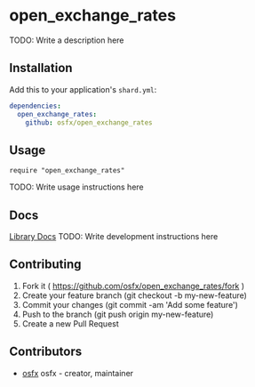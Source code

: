 # open_exchange_rates

TODO: Write a description here


## Installation


Add this to your application's `shard.yml`:

```yaml
dependencies:
  open_exchange_rates:
    github: osfx/open_exchange_rates
```


## Usage


```crystal
require "open_exchange_rates"
```


TODO: Write usage instructions here

## Docs
[Library Docs](http://docrystal.org/github.com/osfx/open_exchange_rates/master/index.html)
TODO: Write development instructions here

## Contributing

1. Fork it ( https://github.com/osfx/open_exchange_rates/fork )
2. Create your feature branch (git checkout -b my-new-feature)
3. Commit your changes (git commit -am 'Add some feature')
4. Push to the branch (git push origin my-new-feature)
5. Create a new Pull Request

## Contributors

- [osfx](https://github.com/osfx) osfx - creator, maintainer
